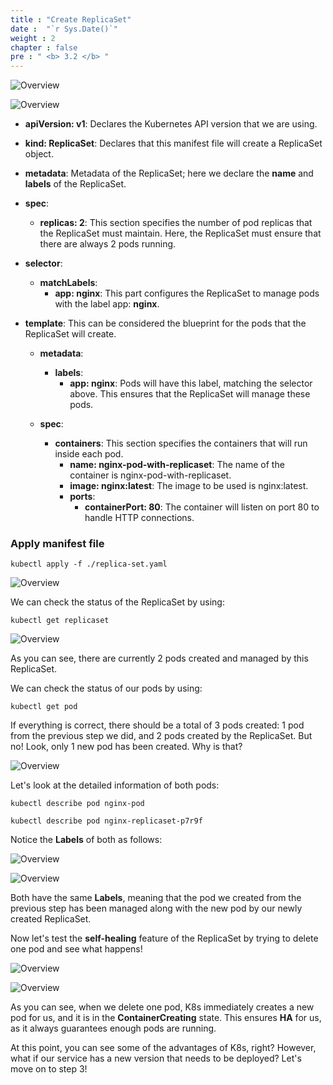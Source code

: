 ```yaml
---
title : "Create ReplicaSet"
date :  "`r Sys.Date()`" 
weight : 2
chapter : false
pre : " <b> 3.2 </b> "
---
```


![Overview](/fcj-ss2-workshop-001/images/2-Manifest/05.png)

![Overview](/fcj-ss2-workshop-001/images/2-Manifest/06.png)

- **apiVersion: v1**: Declares the Kubernetes API version that we are using.

- **kind: ReplicaSet**: Declares that this manifest file will create a ReplicaSet object.

- **metadata**: Metadata of the ReplicaSet; here we declare the **name** and **labels** of the ReplicaSet.

- **spec**:
    - **replicas: 2**: This section specifies the number of pod replicas that the ReplicaSet must maintain. Here, the ReplicaSet must ensure that there are always 2 pods running.

- **selector**:
    - **matchLabels**:
        - **app: nginx**: This part configures the ReplicaSet to manage pods with the label app: **nginx**.

- **template**: This can be considered the blueprint for the pods that the ReplicaSet will create.
    - **metadata**:
        - **labels**:
            - **app: nginx**: Pods will have this label, matching the selector above. This ensures that the ReplicaSet will manage these pods.

    - **spec**:

        - **containers**: This section specifies the containers that will run inside each pod.
            - **name: nginx-pod-with-replicaset**: The name of the container is nginx-pod-with-replicaset.
            - **image: nginx:latest**: The image to be used is nginx:latest.
            - **ports**:
                - **containerPort: 80**: The container will listen on port 80 to handle HTTP connections.

### Apply manifest file

    kubectl apply -f ./replica-set.yaml

![Overview](/fcj-ss2-workshop-001/images/2-Manifest/07.png)

We can check the status of the ReplicaSet by using:

    kubectl get replicaset 

![Overview](/fcj-ss2-workshop-001/images/2-Manifest/14.png)

As you can see, there are currently 2 pods created and managed by this ReplicaSet.

We can check the status of our pods by using:

    kubectl get pod

If everything is correct, there should be a total of 3 pods created: 1 pod from the previous step we did, and 2 pods created by the ReplicaSet. But no! Look, only 1 new pod has been created. Why is that?

![Overview](/fcj-ss2-workshop-001/images/2-Manifest/08.png)

Let's look at the detailed information of both pods:

    kubectl describe pod nginx-pod

    kubectl describe pod nginx-replicaset-p7r9f

Notice the **Labels** of both as follows:

![Overview](/fcj-ss2-workshop-001/images/2-Manifest/09.png)

![Overview](/fcj-ss2-workshop-001/images/2-Manifest/11.png)

Both have the same **Labels**, meaning that the pod we created from the previous step has been managed along with the new pod by our newly created ReplicaSet.

Now let's test the **self-healing** feature of the ReplicaSet by trying to delete one pod and see what happens!

![Overview](/fcj-ss2-workshop-001/images/2-Manifest/12.png)

![Overview](/fcj-ss2-workshop-001/images/2-Manifest/13.png)

As you can see, when we delete one pod, K8s immediately creates a new pod for us, and it is in the **ContainerCreating** state. This ensures **HA** for us, as it always guarantees enough pods are running.

At this point, you can see some of the advantages of K8s, right? However, what if our service has a new version that needs to be deployed? Let's move on to step 3!
